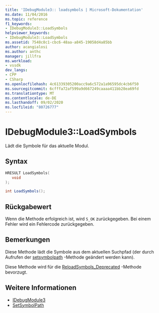 ```yaml
---
title: 'IDebugModule3:: loadsymbols | Microsoft-Dokumentation'
ms.date: 11/04/2016
ms.topic: reference
f1_keywords:
- IDebugModule3::LoadSymbols
helpviewer_keywords:
- IDebugModule3::LoadSymbols
ms.assetid: 7548c8c1-cbc6-48aa-a845-19058d4a85bb
author: acangialosi
ms.author: anthc
manager: jillfra
ms.workload:
- vssdk
dev_langs:
- CPP
- CSharp
ms.openlocfilehash: 4c61339305200acc9a6c572a1a96595dc4cb6f50
ms.sourcegitcommit: 6cfffa72af599a9d667249caaaa411bb28ea69fd
ms.translationtype: MT
ms.contentlocale: de-DE
ms.lasthandoff: 09/02/2020
ms.locfileid: "80726777"
---
```

# <a name="idebugmodule3loadsymbols"></a>IDebugModule3::LoadSymbols
Lädt die Symbole für das aktuelle Modul.

## <a name="syntax"></a>Syntax

```cpp
HRESULT LoadSymbols(
   void
);
```

```csharp
int LoadSymbols();
```

## <a name="return-value"></a>Rückgabewert
 Wenn die Methode erfolgreich ist, wird `S_OK` zurückgegeben. Bei einem Fehler wird ein Fehlercode zurückgegeben.

## <a name="remarks"></a>Bemerkungen
 Diese Methode lädt die Symbole aus dem aktuellen Suchpfad (der durch Aufrufen der [setsymbolpath](../../../extensibility/debugger/reference/idebugengine3-setsymbolpath.md) -Methode geändert werden kann).

 Diese Methode wird für die [ReloadSymbols_Deprecated](../../../extensibility/debugger/reference/idebugmodule2-reloadsymbols-deprecated.md) -Methode bevorzugt.

## <a name="see-also"></a>Weitere Informationen
- [IDebugModule3](../../../extensibility/debugger/reference/idebugmodule3.md)
- [SetSymbolPath](../../../extensibility/debugger/reference/idebugengine3-setsymbolpath.md)
